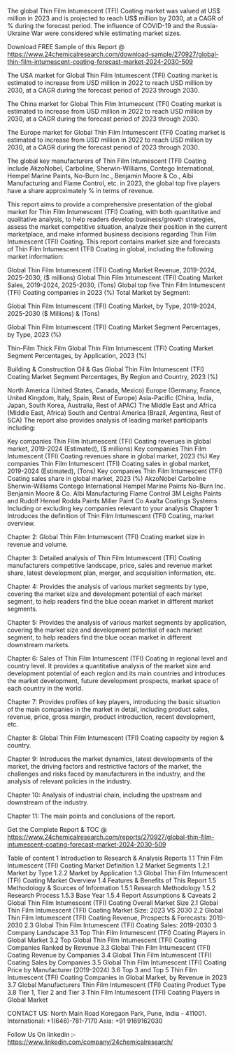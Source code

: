 The global Thin Film Intumescent (TFI) Coating market was valued at US$ million in 2023 and is projected to reach US$ million by 2030, at a CAGR of % during the forecast period. The influence of COVID-19 and the Russia-Ukraine War were considered while estimating market sizes.

Download FREE Sample of this Report @ https://www.24chemicalresearch.com/download-sample/270927/global-thin-film-intumescent-coating-forecast-market-2024-2030-509

The USA market for Global Thin Film Intumescent (TFI) Coating market is estimated to increase from USD million in 2022 to reach USD million by 2030, at a CAGR during the forecast period of 2023 through 2030.

The China market for Global Thin Film Intumescent (TFI) Coating market is estimated to increase from USD million in 2022 to reach USD million by 2030, at a CAGR during the forecast period of 2023 through 2030.

The Europe market for Global Thin Film Intumescent (TFI) Coating market is estimated to increase from USD million in 2022 to reach USD million by 2030, at a CAGR during the forecast period of 2023 through 2030.

The global key manufacturers of Thin Film Intumescent (TFI) Coating include AkzoNobel, Carboline, Sherwin-Williams, Contego International, Hempel Marine Paints, No-Burn Inc., Benjamin Moore & Co., Albi Manufacturing and Flame Control, etc. in 2023, the global top five players have a share approximately % in terms of revenue.

This report aims to provide a comprehensive presentation of the global market for Thin Film Intumescent (TFI) Coating, with both quantitative and qualitative analysis, to help readers develop business/growth strategies, assess the market competitive situation, analyze their position in the current marketplace, and make informed business decisions regarding Thin Film Intumescent (TFI) Coating. This report contains market size and forecasts of Thin Film Intumescent (TFI) Coating in global, including the following market information:

Global Thin Film Intumescent (TFI) Coating Market Revenue, 2019-2024, 2025-2030, ($ millions)
Global Thin Film Intumescent (TFI) Coating Market Sales, 2019-2024, 2025-2030, (Tons)
Global top five Thin Film Intumescent (TFI) Coating companies in 2023 (%)
Total Market by Segment:

Global Thin Film Intumescent (TFI) Coating Market, by Type, 2019-2024, 2025-2030 ($ Millions) & (Tons)

Global Thin Film Intumescent (TFI) Coating Market Segment Percentages, by Type, 2023 (%)

Thin-Film
Thick Film
Global Thin Film Intumescent (TFI) Coating Market Segment Percentages, by Application, 2023 (%)

Building & Construction
Oil & Gas
Global Thin Film Intumescent (TFI) Coating Market Segment Percentages, By Region and Country, 2023 (%)

North America (United States, Canada, Mexico)
Europe (Germany, France, United Kingdom, Italy, Spain, Rest of Europe)
Asia-Pacific (China, India, Japan, South Korea, Australia, Rest of APAC)
The Middle East and Africa (Middle East, Africa)
South and Central America (Brazil, Argentina, Rest of SCA)
The report also provides analysis of leading market participants including:

Key companies Thin Film Intumescent (TFI) Coating revenues in global market, 2019-2024 (Estimated), ($ millions)
Key companies Thin Film Intumescent (TFI) Coating revenues share in global market, 2023 (%)
Key companies Thin Film Intumescent (TFI) Coating sales in global market, 2019-2024 (Estimated), (Tons)
Key companies Thin Film Intumescent (TFI) Coating sales share in global market, 2023 (%)
AkzoNobel
Carboline
Sherwin-Williams
Contego International
Hempel Marine Paints
No-Burn Inc.
Benjamin Moore & Co.
Albi Manufacturing
Flame Control
3M
Leighs Paints and Rudolf Hensel
Rodda Paints
Miller Paint Co
Axalta Coatings Systems
Including or excluding key companies relevant to your analysis
Chapter 1: Introduces the definition of Thin Film Intumescent (TFI) Coating, market overview.

Chapter 2: Global Thin Film Intumescent (TFI) Coating market size in revenue and volume.

Chapter 3: Detailed analysis of Thin Film Intumescent (TFI) Coating manufacturers competitive landscape, price, sales and revenue market share, latest development plan, merger, and acquisition information, etc.

Chapter 4: Provides the analysis of various market segments by type, covering the market size and development potential of each market segment, to help readers find the blue ocean market in different market segments.

Chapter 5: Provides the analysis of various market segments by application, covering the market size and development potential of each market segment, to help readers find the blue ocean market in different downstream markets.

Chapter 6: Sales of Thin Film Intumescent (TFI) Coating in regional level and country level. It provides a quantitative analysis of the market size and development potential of each region and its main countries and introduces the market development, future development prospects, market space of each country in the world.

Chapter 7: Provides profiles of key players, introducing the basic situation of the main companies in the market in detail, including product sales, revenue, price, gross margin, product introduction, recent development, etc.

Chapter 8: Global Thin Film Intumescent (TFI) Coating capacity by region & country.

Chapter 9: Introduces the market dynamics, latest developments of the market, the driving factors and restrictive factors of the market, the challenges and risks faced by manufacturers in the industry, and the analysis of relevant policies in the industry.

Chapter 10: Analysis of industrial chain, including the upstream and downstream of the industry.

Chapter 11: The main points and conclusions of the report.

Get the Complete Report & TOC @ https://www.24chemicalresearch.com/reports/270927/global-thin-film-intumescent-coating-forecast-market-2024-2030-509

Table of content
1 Introduction to Research & Analysis Reports
1.1 Thin Film Intumescent (TFI) Coating Market Definition
1.2 Market Segments
1.2.1 Market by Type
1.2.2 Market by Application
1.3 Global Thin Film Intumescent (TFI) Coating Market Overview
1.4 Features & Benefits of This Report
1.5 Methodology & Sources of Information
1.5.1 Research Methodology
1.5.2 Research Process
1.5.3 Base Year
1.5.4 Report Assumptions & Caveats
2 Global Thin Film Intumescent (TFI) Coating Overall Market Size
2.1 Global Thin Film Intumescent (TFI) Coating Market Size: 2023 VS 2030
2.2 Global Thin Film Intumescent (TFI) Coating Revenue, Prospects & Forecasts: 2019-2030
2.3 Global Thin Film Intumescent (TFI) Coating Sales: 2019-2030
3 Company Landscape
3.1 Top Thin Film Intumescent (TFI) Coating Players in Global Market
3.2 Top Global Thin Film Intumescent (TFI) Coating Companies Ranked by Revenue
3.3 Global Thin Film Intumescent (TFI) Coating Revenue by Companies
3.4 Global Thin Film Intumescent (TFI) Coating Sales by Companies
3.5 Global Thin Film Intumescent (TFI) Coating Price by Manufacturer (2019-2024)
3.6 Top 3 and Top 5 Thin Film Intumescent (TFI) Coating Companies in Global Market, by Revenue in 2023
3.7 Global Manufacturers Thin Film Intumescent (TFI) Coating Product Type
3.8 Tier 1, Tier 2 and Tier 3 Thin Film Intumescent (TFI) Coating Players in Global Market

CONTACT US:
North Main Road Koregaon Park, Pune, India - 411001.
International: +1(646)-781-7170
Asia: +91 9169162030

Follow Us On linkedin :- https://www.linkedin.com/company/24chemicalresearch/
